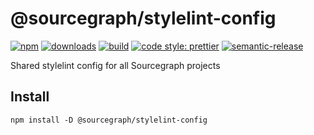 # @sourcegraph/stylelint-config

[![npm](https://img.shields.io/npm/v/@sourcegraph/stylelint-config.svg)](https://www.npmjs.com/package/@sourcegraph/stylelint-config)
[![downloads](https://img.shields.io/npm/dt/@sourcegraph/stylelint-config.svg)](https://www.npmjs.com/package/@sourcegraph/stylelint-config)
[![build](https://travis-ci.org/sourcegraph/stylelint-config.svg?branch=master)](https://travis-ci.org/sourcegraph/stylelint-config)
[![code style: prettier](https://img.shields.io/badge/code_style-prettier-ff69b4.svg)](https://github.com/prettier/prettier)
[![semantic-release](https://img.shields.io/badge/%20%20%F0%9F%93%A6%F0%9F%9A%80-semantic--release-e10079.svg)](https://github.com/semantic-release/semantic-release)

Shared stylelint config for all Sourcegraph projects

## Install

```
npm install -D @sourcegraph/stylelint-config
```
